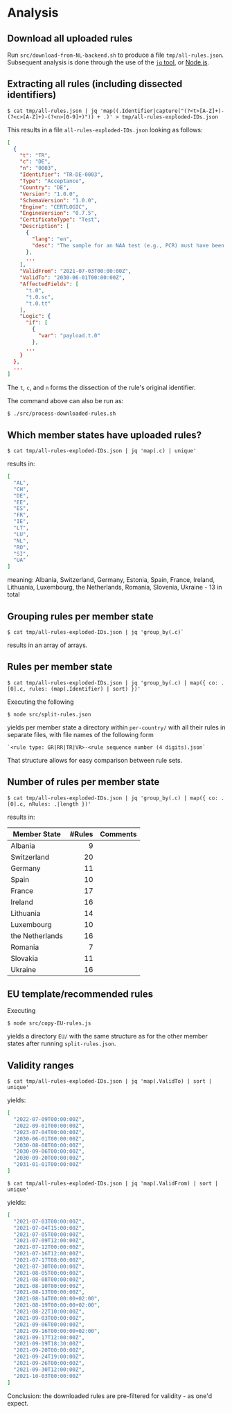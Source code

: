 # Analysis


## Download all uploaded rules

Run `src/download-from-NL-backend.sh` to produce a file `tmp/all-rules.json`.
Subsequent analysis is done through the use of the [`jq` tool](https://stedolan.github.io/jq/), or [Node.js](https://nodejs.org/en/).


## Extracting all rules (including dissected identifiers)

    $ cat tmp/all-rules.json | jq 'map((.Identifier|capture("(?<t>[A-Z]+)-(?<c>[A-Z]+)-(?<n>[0-9]+)")) + .)' > tmp/all-rules-exploded-IDs.json

This results in a file `all-rules-exploded-IDs.json` looking as follows:

```json
[
  {
    "t": "TR",
    "c": "DE",
    "n": "0003",
    "Identifier": "TR-DE-0003",
    "Type": "Acceptance",
    "Country": "DE",
    "Version": "1.0.0",
    "SchemaVersion": "1.0.0",
    "Engine": "CERTLOGIC",
    "EngineVersion": "0.7.5",
    "CertificateType": "Test",
    "Description": [
      {
        "lang": "en",
        "desc": "The sample for an NAA test (e.g., PCR) must have been taken no longer than 72 hours ago."
      },
      ...
    ],
    "ValidFrom": "2021-07-03T00:00:00Z",
    "ValidTo": "2030-06-01T00:00:00Z",
    "AffectedFields": [
      "t.0",
      "t.0.sc",
      "t.0.tt"
    ],
    "Logic": {
      "if": [
        {
          "var": "payload.t.0"
        },
      ...
    }
  },
  ...
]
```

The `t`, `c`, and `n` forms the dissection of the rule's original identifier.

The command above can also be run as:

    $ ./src/process-downloaded-rules.sh


## Which member states have uploaded rules?

    $ cat tmp/all-rules-exploded-IDs.json | jq 'map(.c) | unique'

results in:

```json
[
  "AL",
  "CH",
  "DE",
  "EE",
  "ES",
  "FR",
  "IE",
  "LT",
  "LU",
  "NL",
  "RO",
  "SI",
  "UA"
]
```

meaning: Albania, Switzerland, Germany, Estonia, Spain, France, Ireland, Lithuania, Luxembourg, the Netherlands, Romania, Slovenia, Ukraine - 13 in total


## Grouping rules per member state

    $ cat tmp/all-rules-exploded-IDs.json | jq 'group_by(.c)`

results in an array of arrays.


## Rules per member state

    $ cat tmp/all-rules-exploded-IDs.json | jq 'group_by(.c) | map({ co: .[0].c, rules: (map(.Identifier) | sort) })'

Executing the following

    $ node src/split-rules.json

yields per member state a directory within `per-country/` with all their rules in separate files, with file names of the following form

    `<rule type: GR|RR|TR|VR>-<rule sequence number (4 digits).json`

That structure allows for easy comparison between rule sets.


## Number of rules per member state

    $ cat tmp/all-rules-exploded-IDs.json | jq 'group_by(.c) | map({ co: .[0].c, nRules: .|length })'

results in:

| Member State | #Rules | Comments |
|---|---:|---|
| Albania | 9 |
| Switzerland | 20 |
| Germany | 11 |
| Spain | 10 |
| France | 17 |
| Ireland | 16 |
| Lithuania | 14 |
| Luxembourg | 10 |
| the Netherlands | 16 |
| Romania | 7 |
| Slovakia | 11 |
| Ukraine | 16 |


## EU template/recommended rules

Executing

    $ node src/copy-EU-rules.js

yields a directory `EU/` with the same structure as for the other member states after running `split-rules.json`.


## Validity ranges

    $ cat tmp/all-rules-exploded-IDs.json | jq 'map(.ValidTo) | sort | unique'

yields:

```json
[
  "2022-07-09T00:00:00Z",
  "2022-09-01T00:00:00Z",
  "2023-07-04T00:00:00Z",
  "2030-06-01T00:00:00Z",
  "2030-08-08T00:00:00Z",
  "2030-09-06T00:00:00Z",
  "2030-09-20T00:00:00Z",
  "2031-01-01T00:00:00Z"
]
```

    $ cat tmp/all-rules-exploded-IDs.json | jq 'map(.ValidFrom) | sort | unique'

yields:

```json
[
  "2021-07-03T00:00:00Z",
  "2021-07-04T15:00:00Z",
  "2021-07-05T00:00:00Z",
  "2021-07-09T12:00:00Z",
  "2021-07-12T00:00:00Z",
  "2021-07-16T12:00:00Z",
  "2021-07-17T08:00:00Z",
  "2021-07-30T00:00:00Z",
  "2021-08-05T00:00:00Z",
  "2021-08-08T00:00:00Z",
  "2021-08-10T00:00:00Z",
  "2021-08-13T00:00:00Z",
  "2021-08-14T00:00:00+02:00",
  "2021-08-19T00:00:00+02:00",
  "2021-08-22T10:00:00Z",
  "2021-09-03T00:00:00Z",
  "2021-09-06T00:00:00Z",
  "2021-09-16T00:00:00+02:00",
  "2021-09-17T12:00:00Z",
  "2021-09-19T18:30:00Z",
  "2021-09-20T00:00:00Z",
  "2021-09-24T19:00:00Z",
  "2021-09-26T00:00:00Z",
  "2021-09-30T12:00:00Z",
  "2021-10-03T00:00:00Z"
]
```

Conclusion: the downloaded rules are pre-filtered for validity - as one'd expect.

